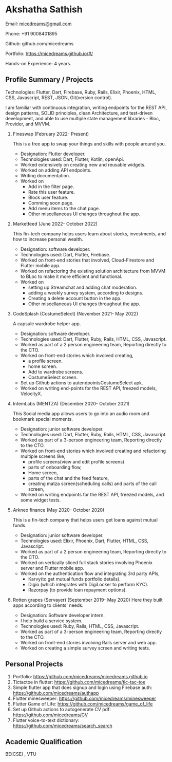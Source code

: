 # Akshatha Sathish

Email: micedreams@gmail.com

Phone: +91 9008401895

Github: github.com/micedreams

Portfolio: https://micedreams.github.io/#/ 

Hands-on Experience: 4 years.

## Profile Summary / Projects

Technologies: Flutter, Dart, Firebase, Ruby, Rails, Elixir, Phoenix, HTML, CSS, Javascript, REST, JSON, Git(version control).

I am familiar with continuous integration, writing endpoints for the REST API, design patterns, SOLID principles, clean Architecture, and test-driven development, and able to use multiple state management libraries - Bloc, Provider, and MVVM.

1. Fineswap (February 2022- Present)

   This is a free app to swap your things and skills with people around you.
   * Designation: Flutter developer.
   * Technologies used:  Dart, Flutter, Kotlin, openApi.
   * Worked extensively on creating new and reusable widgets.
   * Worked on adding API endpoints.
   * Writing documentation.
   * Worked on
      * Add in the filter page.
      * Rate this user feature.
      * Block user feature. 
      * Comming soon page.
      * Add menu items to the chat page.
      * Other miscellaneous UI changes throughout the app. 


1. Marketfeed (June 2022- October 2022) 

   This fin-tech company helps users learn about stocks, investments, and how to increase personal wealth.
   * Designation: software developer.
   * Technologies used:  Dart, Flutter, Firebase.
   * Worked on front-end stories that involved, Cloud-Firestore and Flutter mobile app.
   * Worked on refactoring the existing solution architecture from MVVM to BLoc to make it more efficient and functional.
   * Worked on
      * setting up Streamchat and adding chat moderation.
      * adding a weekly survey system, according to designs.
      * Creating a delete account button in the app.
      * Other miscellaneous UI changes throughout the app. 

1. CodeSplash (CostumeSelect) (November 2021- May 2022)

   A capsule wardrobe helper app.
   * Designation: software developer.
   * Technologies used:  Dart, Flutter, Ruby, Rails, HTML, CSS, Javascript.
   * Worked as part of a 2 person engineering team, Reporting directly to the CTO.
   * Worked on front-end stories which involved creating, 
      * a profile screen.
      * home screen.
      * Add to wardrobe screens.
      * CostumeSelect screen.
   * Set up Github actions to autendpointsCostumeSelect apk.
   * Worked on writing end-points for the REST API, freezed models, VelocityX.
   
1. IntemLabs (MENTZA) (December 2020- October 2021)

   This Social media app allows users to go into an audio room and bookmark special moments.
   * Designation: junior software developer.
   * Technologies used:  Dart, Flutter, Ruby, Rails, HTML, CSS, Javascript.
   * Worked as part of a 3-person engineering team, Reporting directly to the CTO.
   * Worked on front-end stories which involved creating and refactoring multiple screens like, 
      * profile screens(view and edit profile screens)
      * parts of onboarding flow,
      * Home screen, 
      * parts of the chat and the feed feature, 
      * creating matza screen(scheduling calls) and parts of the call screen,
   * Worked on writing endpoints for the REST API, freezed models, and some widget tests. 
   
1. Arkneo finance (May 2020- October 2020)

   This is a fin-tech company that helps users get loans against mutual funds.
   * Designation: junior software developer.
   * Technologies used: Elixir, Phoenix, Dart, Flutter, HTML, CSS, Javascript.
   * Worked as part of a 2 person engineering team, Reporting directly to the CTO.
   * Worked on vertically sliced full stack stories involving Phoenix server and Flutter mobile app.
   * Worked on the authentication flow and integrating 3rd party APIs,
      * Karvy(to get mutual funds portfolio details). 
      * Digio (which integrates with DigiLocker to perform KYC).
      * Razorpay (to provide loan repayment options).
      
1. Rotten grapes (Servayer) (September 2019- May 2020)
   Here they built apps according to clients' needs.
   * Designation: Software developer intern.
   * I help build a service system.
   * Technologies used: Ruby, Rails, HTML, CSS, Javascript.
   * Worked as part of a 3-person engineering team, Reporting directly to the CTO.
   * Worked on front-end stories involving Rails server and web app.
   * Worked on creating a simple survey screen and writing tests. 

## Personal Projects
1. Portfolio: https://github.com/micedreams/micedreams.github.io
1. Tictactoe in flutter: https://github.com/micedreams/tic-tac-toe
1. Simple flutter app that does signup and login using Firebase auth: https://github.com/micedreams/authapp 
1. Flutter minesweeper: https://github.com/micedreams/minesweeper
1. Flutter Game of Life: https://github.com/micedreams/game_of_life
1. Set up Github actions to autogenerate CV pdf: https://github.com/micedreams/CV
1. Flutter voice-to-text dictionary: https://github.com/micedreams/search_search

## Academic Qualification
BE(CSE) , VTU 
